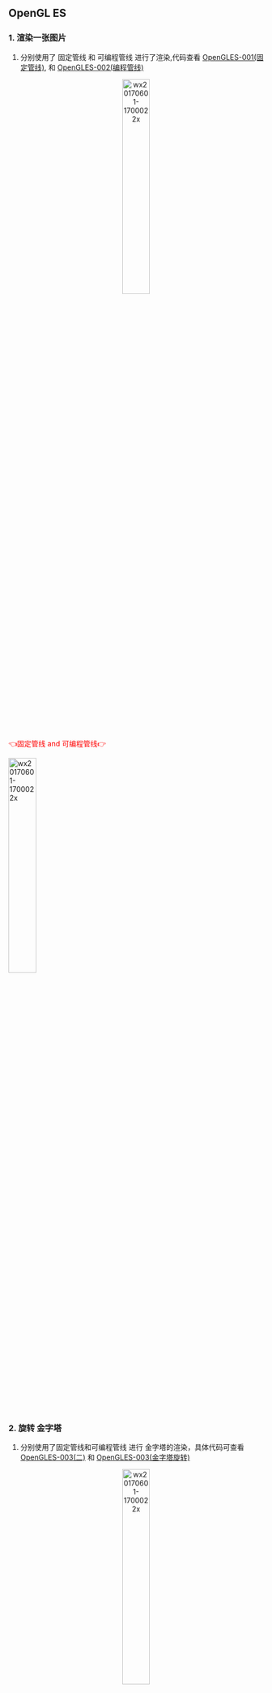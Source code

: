 ## OpenGL ES ##


### 1. 渲染一张图片

1. 分别使用了 固定管线 和 可编程管线 进行了渲染,代码查看 [OpenGLES-001(固定管线)](), 和 [OpenGLES-002(编程管线)]()

<p align="center">

<img width=33% alt="wx20170601-170002 2x" src="https://tva1.sinaimg.cn/large/007S8ZIlgy1gf4gd9pkvfj30gc0mmths.jpg"> 

<font color='red'> 👈固定管线 and 可编程管线👉 </font>

<img width=33% alt="wx20170601-170002 2x" src="https://tva1.sinaimg.cn/large/007S8ZIlgy1gf4genb1hmj30f80mgwny.jpg"> 

</p>


### 2. 旋转 金字塔 

1. 分别使用了固定管线和可编程管线 进行 金字塔的渲染，具体代码可查看 [OpenGLES-003(二)]()  和 [OpenGLES-003(金字塔旋转)]()

<p align="center">

<img width=33% alt="wx20170601-170002 2x" src="https://tva1.sinaimg.cn/large/007S8ZIlgy1gf4gidl0aij30jq0q2gn5.jpg"> 

<font color='red'> 👈固定管线 and 可编程管线👉 </font>

<img width=33% alt="wx20170601-170002 2x" src="https://tva1.sinaimg.cn/large/007S8ZIlgy1gf4gthnqmsj30k80me3zp.jpg"> 

</p>


### 3. 画笔功能

[OpenGLES-004(画笔)]()

<img src="https://tva1.sinaimg.cn/large/007S8ZIlgy1gf4gwxnz5ij30ko10etcn.jpg" width=33% alt="图片名称" 
align=center>


### 4. 地球系

[OpenGLES-005(地球系)]()

<img src="https://tva1.sinaimg.cn/large/007S8ZIlgy1gf4gyzyi3sj30g20lan0h.jpg" width=33% alt="图片名称" 
align=center>


### 5. 添加光照效果

[OpenGLES-006(光照)]()

<img src="https://tva1.sinaimg.cn/large/007S8ZIlgy1gf4h0dwotsj30j80ridgs.jpg" width=33% alt="图片名称" 
align=center>

### 6. 碰碰车 (建议选择手机)

[OpenGLES-007(碰碰车)]()

<img src="https://tva1.sinaimg.cn/large/007S8ZIlgy1gf4h2512pxj310y0k2dgp.jpg" width=33% alt="图片名称" 
align=center>


### 7. 天空盒

[OpenGLES-008(天空盒)]()

<img src="https://tva1.sinaimg.cn/large/007S8ZIlgy1gf4h576xvgj30ig0h2tfb.jpg" width=33% alt="图片名称" 
align=center>


### 8. 粒子效果

[OpenGLES-009(粒子效果)]()

<img src="https://tva1.sinaimg.cn/large/007S8ZIlgy1gf4h6cmgtwj30jg0ncmxl.jpg" width=33% alt="图片名称" 
align=center>

### 9. 滤镜

[OpenGLES-010(滤镜)]()

<img src="https://tva1.sinaimg.cn/large/007S8ZIlgy1gf4h77mewaj30ky0xy4qp.jpg" width=33% alt="图片名称" 
align=center>


----


[^_^]:
    未完待续

